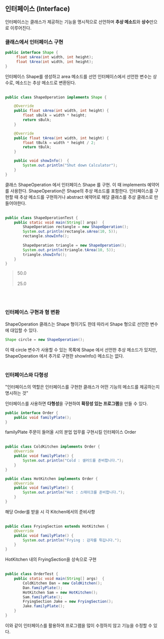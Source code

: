 ## 인터페이스 (Interface)
인터페이스는 클래스가 제공하는 기능을 명시적으로 선언하며 **추상 메소드**와 **상수**만으로 이루어진다.


### 클래스에서 인터페이스 구현
```java
public interface Shape {
	 float sArea(int width, int height);
	 float tArea(int width, int height);
}
```
인터페이스 Shape를 생성하고 area 메소드를 선언
인터페이스에서 선언한 변수는 상수로, 메소드는 추상 메소드로 변환된다.
<br></br>
```java
public class ShapeOperation implements Shape {

	@Override
	public float sArea(int width, int height) {
		float sBulk = width * height;
		return sBulk;
	}

	@Override
	public float tArea(int width, int height) {
		float tBulk = width * height / 2;
		return tBulk;
	}

	public void showInfo()	{
		System.out.println("Shut down Calculator");
	}
}

```
클래스 ShapeOperation 에서 인터페이스 Shape 를 구현. 이 때 implements 예약어를 사용한다.
ShapeOperation은 Shape의 추상 메소드를 포함한다.
인터페이스를 구현할 때 추상 메소드를 구현하거나 abstract 예약어로 해당 클래스를 추상 클래스로 만들어야한다.
<br></br>
```java
public class ShapeOperationTest {
	public static void main(String[] args)	{
		ShapeOperation rectangle = new ShapeOperation();
		System.out.println(rectangle.sArea(10, 5));
		rectangle.showInfo();
		
		ShapeOperation triangle = new ShapeOperation();
		System.out.println(triangle.tArea(10, 5));
		triangle.showInfo();
	}
}
```
>50.0<br></br>
>25.0

<br></br>
### 인터페이스 구현과 형 변환
ShapeOperation 클래스는 Shape 형이기도 한데 따라서 Shape 형으로 선언한 변수에 대입할 수 있다.
```java
Shape circle = new ShapeOperation();
```
이 때 circle 변수가 사용할 수 있는 목록에 Shape 에서 선언한 추상 메소드가 있지만, ShapeOperation 에서 추가로 구현한 showInfo() 메소드는 없다.
<br></br>
### 인터페이스와 다형성

"인터페이스의 역할은 인터페이스를 구현한 클래스가 어떤 기능의 메소드를 제공하는지 명시하는 것"

인터페이스를 사용하면 **다형성**을 구현하여 **확장성 있는 프로그램**을 만들 수 있다.

```java
public interface Order {
	public void familyPlate();
}
```
familyPlate 주문이 들어올 시의 분업 업무를 구현시킬 인터페이스 Order
<br></br>
```java
public class ColdKitchen implements Order {
	@Override
	public void familyPlate() {
		System.out.println("Cold : 샐러드를 준비합니다.");
	}
}
```
```java
public class HotKitchen implements Order {
	@Override
	public void familyPlate() {
		System.out.println("Hot : 스테이크를 준비합니다.");
	}
}
```
해당 Order를 받을 시 각 Kitchen에서의 준비사항
<br></br>
```java
public class FryingSection extends HotKitchen {
	@Override
	public void familyPlate() {
		System.out.println("Frying : 감자를 튀깁니다.");
	}
}
```
HotKitchen 내의 FryingSection을 상속으로 구현
<br></br>
```java
public class OrderTest {
	public static void main(String[] args)	{
		ColdKitchen Dan = new ColdKitchen();
		Dan.familyPlate();
		HotKitchen Sam = new HotKitchen();
		Sam.familyPlate();
		FryingSection Jake = new FryingSection();
		Jake.familyPlate();
	}
}
```
이와 같이 인터페이스를 활용하여 프로그램을 많이 수정하지 않고 기능을 수정할 수 있다.
